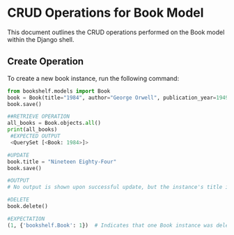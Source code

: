 # CRUD Operations for Book Model

This document outlines the CRUD operations performed on the Book model within the Django shell.

## Create Operation
To create a new book instance, run the following command:

```python
from bookshelf.models import Book
book = Book(title="1984", author="George Orwell", publication_year=1949)
book.save()

##RETRIEVE OPERATION
all_books = Book.objects.all()
print(all_books)
 #EXPECTED OUTPUT
 <QuerySet [<Book: 1984>]>

#UPDATE
book.title = "Nineteen Eighty-Four"
book.save()

#OUTPUT
# No output is shown upon successful update, but the instance's title is updated in the database.

#DELETE
book.delete()

#EXPECTATION
(1, {'bookshelf.Book': 1})  # Indicates that one Book instance was deleted.

